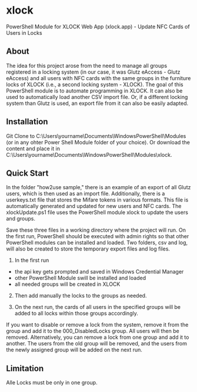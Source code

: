 # xlock
PowerShell Module for XLOCK Web App (xlock.app) - Update NFC Cards of Users in Locks

## About

The idea for this project arose from the need to manage all groups registered in a locking system (in our case, it was Glutz eAccess - Glutz eAccess) and all users with NFC cards with the same groups in the furniture locks of XLOCK (i.e., a second locking system - XLOCK). The goal of this PowerShell module is to automate programming in XLOCK. It can also be used to automatically load another CSV import file. Or, if a different locking system than Glutz is used, an export file from it can also be easily adapted.

## Installation

Git Clone to C:\Users\yourname\Documents\WindowsPowerShell\Modules (or in any ohter Power Shell Module folder of your choice).
Or download the content and place it in C:\Users\yourname\Documents\WindowsPowerShell\Modules\xlock.

## Quick Start

In the folder "how2use sample," there is an example of an export of all Glutz users, which is then used as an import file. Additionally, there is a userkeys.txt file that stores the Mifare tokens in various formats. This file is automatically generated and updated for new users and NFC cards. The xlockUpdate.ps1 file uses the PowerShell module xlock to update the users and groups.

Save these three files in a working directory where the project will run. On the first run, PowerShell should be executed with admin rights so that other PowerShell modules can be installed and loaded. Two folders, csv and log, will also be created to store the temporary export files and log files.

1. In the first run 
- the api key gets prompted and saved in Windows Credential Manager
- other PowerShell Module swill be installed and loaded
- all needed groups will be created in XLOCK

2. Then add manually the locks to the groups as needed.

3. On the next run, the cards of all users in the specified groups will be added to all locks within those groups accordingly.

If you want to disable or remove a lock from the system, remove it from the group and add it to the 000_DisabledLocks group. All users will then be removed. 
Alternatively, you can remove a lock from one group and add it to another. The users from the old group will be removed, and the users from the newly assigned group will be added on the next run.

## Limitation

Alle Locks must be only in one group.
